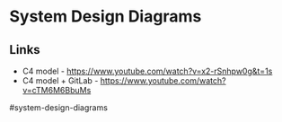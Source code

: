 # System Design Diagrams

## Links

* C4 model - https://www.youtube.com/watch?v=x2-rSnhpw0g&t=1s
* C4 model + GitLab - https://www.youtube.com/watch?v=cTM6M6BbuMs

#system-design-diagrams
